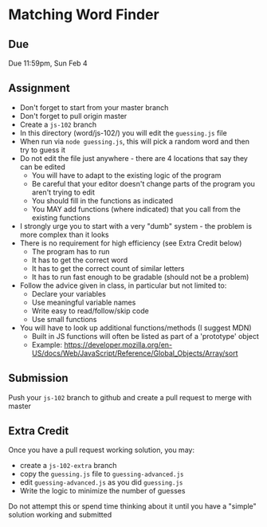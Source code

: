 # Matching Word Finder

## Due

Due 11:59pm, Sun Feb 4

## Assignment

* Don't forget to start from your master branch
* Don't forget to pull origin master
* Create a `js-102` branch
* In this directory (word/js-102/) you will edit the `guessing.js` file
* When run via `node guessing.js`, this will pick a random word and then try to guess it
* Do not edit the file just anywhere - there are 4 locations that say they can be edited
    * You will have to adapt to the existing logic of the program
    * Be careful that your editor doesn't change parts of the program you aren't trying to edit
    * You should fill in the functions as indicated
    * You MAY add functions (where indicated) that you call from the existing functions
* I strongly urge you to start with a very "dumb" system - the problem is more complex than it looks
* There is no requirement for high efficiency (see Extra Credit below)
    * The program has to run
    * It has to get the correct word
    * It has to get the correct count of similar letters
    * It has to run fast enough to be gradable (should not be a problem)
* Follow the advice given in class, in particular but not limited to:
    * Declare your variables
    * Use meaningful variable names
    * Write easy to read/follow/skip code
    * Use small functions
* You will have to look up additional functions/methods (I suggest MDN)
    * Built in JS functions will often be listed as part of a 'prototype' object
    * Example: https://developer.mozilla.org/en-US/docs/Web/JavaScript/Reference/Global_Objects/Array/sort     

## Submission

Push your `js-102` branch to github and create a pull request to merge with master

## Extra Credit 

Once you have a pull request working solution, you may:

* create a `js-102-extra` branch 
* copy the `guessing.js` file to `guessing-advanced.js`
* edit `guessing-advanced.js` as you did `guessing.js`
* Write the logic to minimize the number of guesses

Do not attempt this or spend time thinking about it until you have a "simple" solution working and submitted

